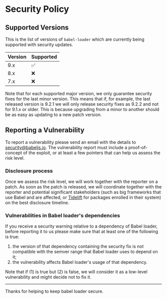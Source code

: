 # Security Policy

## Supported Versions

This is the list of versions of `babel-loader` which are
currently being supported with security updates.

| Version  | Supported          |
| -------- | ------------------ |
| 9.x      | :white_check_mark: |
| 8.x      | :x:                |
| 7.x      | :x:                |

Note that for each supported major version, we only guarantee security fixes for the last minor version. This means that if, for example, the last released version is 9.2.1 we will only release security fixes as 9.2.2 and not for 9.1.x or older. This is because upgrading from a minor to another should be as easy as updating to a new patch version.

## Reporting a Vulnerability

To report a vulnerability please send an email with the details to security@babeljs.io. The vulnerability report must include a proof-of-concept of the exploit, or at least a few pointers that can help us assess the risk level.

### Disclosure process

Once we assess the risk level, we will work together with the reporter on a patch. As soon as the patch is released, we will coordinate together with the reporter and potential significant stakeholders (such as big frameworks that use Babel and are affected, or [Tidelift](https://tidelift.com/) for packages enrolled in their system) on the best disclosure timeline.

### Vulnerabilities in Babel loader's dependencies

If you receive a security warning relative to a dependency of Babel loader, before reporting it to us please make sure that at least one of the following is true:
1. the version of that dependency containing the security fix is not compatible with the semver range that Babel loader uses to depend on it;
2. the vulnerability affects Babel loader's usage of that dependency.

Note that if (1) is true but (2) is false, we will consider it as a low-level vulnerability and might decide not to fix it.

---

Thanks for helping to keep babel loader secure.

